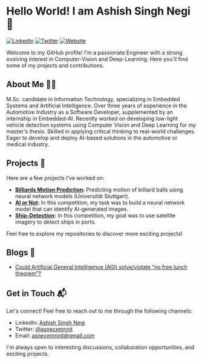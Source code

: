 # Hello World! I am Ashish Singh Negi 👋

[![LinkedIn](https://img.shields.io/badge/LinkedIn-Connect-blue)](https://www.linkedin.com/in/asnecemnnit)
[![Twitter](https://img.shields.io/badge/Twitter-Follow-blue)](https://twitter.com/asnecemnnit)
[![Website](https://img.shields.io/badge/Website-Visit-brightgreen)](https://asnecemnnit.github.io/)

Welcome to my GitHub profile! I'm a passionate Engineer with a strong evolving interest in Computer-Vision and Deep-Learning. Here you'll find some of my projects and contributions.

## About Me 🧑‍💻

M.Sc. candidate in Information Technology, specializing in Embedded Systems and Artificial Intelligence. Over three years of experience in the Automotive Industry as a Software Developer, supplemented by an internship in Embedded-AI. Recently worked on developing low-light vehicle detection systems using Computer Vision and Deep Learning for my master's thesis. Skilled in applying critical thinking to real-world challenges. Eager to develop and deploy AI-based solutions in the automotive or medical industry.

## Projects 🚀

Here are a few projects I've worked on:

- **[Billiards Motion Prediction](https://github.com/asnecemnnit/fapra_ai_public):** Predicting motion of billiard balls using neural network models (Universität Stuttgart).
- **[AI or Not](https://github.com/asnecemnnit/huggingface_competitions_aiornot):** In this competition, my task was to build a neural network model that can identify AI-generated images.
- **[Ship-Detection](https://github.com/asnecemnnit/huggingface_competitions_shipdetection):** In this competition, my goal was to use satellite imagery to detect ships in ports.

Feel free to explore my repositories to discover more exciting projects!

<!-- ## Contributions and Open Source 💡

I believe in the power of open-source collaboration and have made contributions to several projects. Some of my notable contributions include:

- **[Contributed Project 1](https://github.com/organization/project-1):** Description of your contribution.
- **[Contributed Project 2](https://github.com/organization/project-2):** Description of your contribution. -->

## Blogs 📝
<!-- 
I love sharing my knowledge and experiences through blog posts. Check out some of my recent articles:

- **[Blog Post 1](https://your-blog.com/post-1):** Description of the blog post.
- **[Blog Post 2](https://your-blog.com/post-2):** Description of the blog post.

Feel free to visit my blog to explore more insightful content! -->
- [Could Artificial General Intelligence (AGI) solve/violate “no free lunch theorem”?](https://medium.com/@asnecemnnit/could-artificial-general-intelligence-agi-solve-violate-no-free-lunch-theorem-9d77c447d695)

## Get in Touch 📬

Let's connect! Feel free to reach out to me through the following channels:

- LinkedIn: [Ashish Singh Negi](https://www.linkedin.com/in/asnecemnnit)
- Twitter: [@asnecemnnit](https://twitter.com/asnecemnnit)
- Email: asnecemnnit@gmail.com

I'm always open to interesting discussions, collaboration opportunities, and exciting projects.

